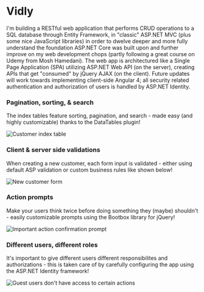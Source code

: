 # Vidly
I'm building a RESTful web application that performs CRUD operations to a SQL database through Entity Framework, 
in "classic" ASP.NET MVC (plus some nice JavaScript libraries) in order to dwelve deeper and more fully understand 
the foundation ASP.NET Core was built upon and further improve on my web development chops (partly following a great course on Udemy from Mosh Hamedani). The web app is architectured like a Single Page Application (SPA) utilizing ASP.NET Web API (on the server), creating APIs that get "consumed" by jQuery AJAX (on the client). Future updates will work towards implementing client-side Angular 4; all security related authentication and authorization of users is handled by ASP.NET Identity.



### Pagination, sorting, & search
The index tables feature sorting, pagination, and search - 
made easy (and highly customizable) thanks to the DataTables plugin!

![Customer index table](https://s13.postimg.org/a3nuhovon/vidly1.png)

### Client & server side validations
When creating a new customer, each form input is validated - 
either using default ASP validation or custom business rules like shown below!

![New customer form](https://s21.postimg.org/6ie4z5b6v/vidly2.png)

### Action prompts
Make your users think twice before doing something they (maybe) shouldn't - 
easily customizable prompts using the Bootbox library for jQuery!

![Important action confirmation prompt](https://s9.postimg.org/n049d0een/vidly3.png)

### Different users, different roles
It's important to give different users different responsibilites and authorizations - 
this is taken care of by carefully configuring the app using the ASP.NET Identity framework!

![Guest users don't have access to certain actions](https://s30.postimg.org/oxtsliich/vidly4.png)
